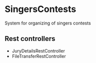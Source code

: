 # SingersContests
System for organizing of singers contests

## Rest controllers

- JuryDetailsRestController
- FileTransferRestController 
